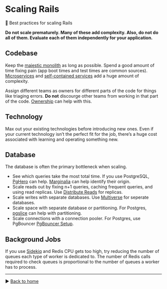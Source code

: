 # Scaling Rails

:rocket: Best practices for scaling Rails

**Do not scale prematurely. Many of these add complexity. Also, do not do all of them. Evaluate each of them independently for your application.**

## Codebase

Keep the [majestic monolith](https://m.signalvnoise.com/the-majestic-monolith-29166d022228) as long as possible. Spend a good amount of time fixing pain (app boot times and test times are common sources). [Microservices](https://martinfowler.com/articles/microservices.html) and [self-contained services](http://scs-architecture.org/) add a huge amount of complexity.

Assign different teams as owners for different parts of the code for things like triaging errors. **Do not** discourge other teams from working in that part of the code. [Ownership](https://github.com/ankane/ownership) can help with this.

## Technology

Max out your existing technologies before introducing new ones. Even if your current technology isn’t the perfect fit for the job, there’s a huge cost associated with learning and operating something new.

## Database

The database is often the primary bottleneck when scaling.

- See which queries take the most total time. If you use PostgreSQL, [PgHero](https://github.com/ankane/pghero) can help. [Marginalia](https://github.com/basecamp/marginalia) can help identify their origin.
- Scale reads out by fixing n+1 queries, caching frequent queries, and using read replicas. Use [Distribute Reads](https://github.com/ankane/distribute_reads) for replicas.
- Scale writes with separate databases. Use [Multiverse](https://github.com/ankane/multiverse) for seperate databases.
- Scale space with separate database or partitioning. For Postgres, [pgslice](https://github.com/ankane/pgslice) can help with partitioning.
- Scale connections with a connection pooler. For Postgres, use PgBouncer [PgBouncer Setup](PgBouncer-Setup.md).

## Background Jobs

If you use [Sidekiq](https://github.com/mperham/sidekiq) and Redis CPU gets too high, try reducing the number of queues each type of worker is dedicated to. The number of Redis calls required to check queues is proportional to the number of queues a worker has to process.

---

:arrow_forward: [Back to home](https://github.com/ankane/rails-best-practices)
